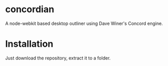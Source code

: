 concordian
==========
A node-webkit based desktop outliner using Dave Winer's Concord engine.


# Installation
Just download the repository, extract it to a folder.
